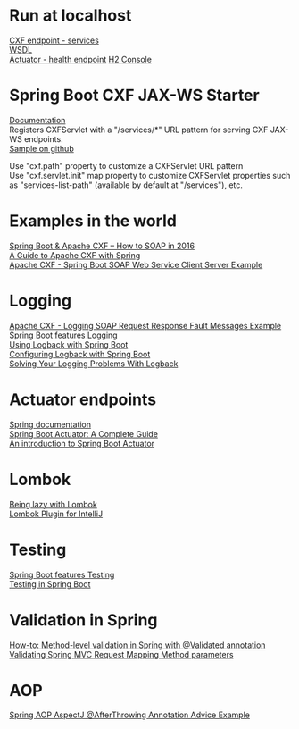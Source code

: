 # Run at localhost
[CXF endpoint - services](http://localhost:8080/services)   
[WSDL](http://localhost:8080/services/hello?wsdl)    
[Actuator - health endpoint](http://localhost:8080/health) 
[H2 Console](http://localhost:8080/h2-consolehttp://localhost:8080/h2-console)


# Spring Boot CXF JAX-WS Starter
[Documentation](https://cxf.apache.org/docs/springboot.html)     
Registers CXFServlet with a  "/services/*" URL pattern for serving CXF JAX-WS endpoints.    
[Sample on github](https://github.com/apache/cxf/tree/master/distribution/src/main/release/samples/jaxws_spring_boot)  

Use "cxf.path" property to customize a CXFServlet URL pattern  
Use "cxf.servlet.init" map property to customize CXFServlet properties such as "services-list-path" (available by default at  "/services"), etc.

# Examples in the world
[Spring Boot & Apache CXF – How to SOAP in 2016](https://blog.codecentric.de/en/2016/02/spring-boot-apache-cxf/)    
[A Guide to Apache CXF with Spring](http://www.baeldung.com/apache-cxf-with-spring)  
[Apache CXF - Spring Boot SOAP Web Service Client Server Example](https://www.codenotfound.com/apache-cxf-spring-boot-soap-web-service-client-server-example.html)  

# Logging
[Apache CXF - Logging SOAP Request Response Fault Messages Example](https://www.codenotfound.com/apache-cxf-logging-soap-request-response-fault-messages-example.html)  
[Spring Boot features Logging](https://docs.spring.io/spring-boot/docs/current/reference/html/boot-features-logging.html)      
[Using Logback with Spring Boot](https://springframework.guru/using-logback-spring-boot/)  
[Configuring Logback with Spring Boot](https://lankydanblog.com/2017/08/31/configuring-logback-with-spring-boot/)  
[Solving Your Logging Problems With Logback](https://dzone.com/articles/solving-your-logging-problems-with-logback)  


# Actuator endpoints
[Spring documentation](https://docs.spring.io/spring-boot/docs/current/reference/html/production-ready-endpoints.html)  
[Spring Boot Actuator: A Complete Guide](https://dzone.com/articles/spring-boot-actuator-a-complete-guide)  
[An introduction to Spring Boot Actuator](https://aboullaite.me/an-introduction-to-spring-boot-actuator/)  

# Lombok
[Being lazy with Lombok](https://lankydanblog.com/2017/04/29/being-lazy-with-lombok/)  
[Lombok Plugin for IntelliJ](https://plugins.jetbrains.com/plugin/6317-lombok-plugin)

# Testing
[Spring Boot features Testing](https://docs.spring.io/spring-boot/docs/current/reference/html/boot-features-testing.html)  
[Testing in Spring Boot](http://www.baeldung.com/spring-boot-testing)  

# Validation in Spring
[How-to: Method-level validation in Spring with @Validated annotation](http://blog.codeleak.pl/2012/03/how-to-method-level-validation-in.html)  
[Validating Spring MVC Request Mapping Method parameters](https://raymondhlee.wordpress.com/tag/methodvalidationpostprocessor/)    

# AOP
[Spring AOP AspectJ @AfterThrowing Annotation Advice Example](https://www.dineshonjava.com/spring-aop-aspectj-after-throwing-annotation-advice-example/)  